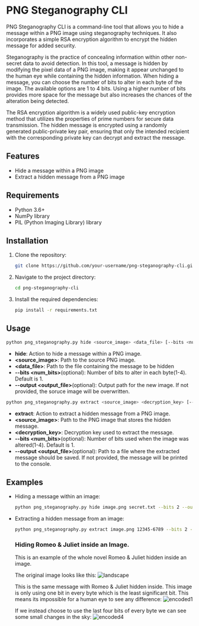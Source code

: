 # PNG Steganography CLI

PNG Steganography CLI is a command-line tool that allows you to hide a message within a PNG image using steganography techniques. It also incorporates a simple RSA encryption algorithm to encrypt the hidden message for added security.

Steganography is the practice of concealing information within other non-secret data to avoid detection. In this tool, a message is hidden by modifying the pixel data of a PNG image, making it appear unchanged to the human eye while containing the hidden information. When hiding a message, you can choose the number of bits to alter in each byte of the image. The available options are 1 to 4 bits. Using a higher number of bits provides more space for the message but also increases the chances of the alteration being detected.

The RSA encryption algorithm is a widely used public-key encryption method that utilizes the properties of prime numbers for secure data transmission. The hidden message is encrypted using a randomly generated public-private key pair, ensuring that only the intended recipient with the corresponding private key can decrypt and extract the message.

## Features

- Hide a message within a PNG image
- Extract a hidden message from a PNG image

## Requirements

- Python 3.6+
- NumPy library
- PIL (Python Imaging Library) library

## Installation

1. Clone the repository:

   ```bash
   git clone https://github.com/your-username/png-steganography-cli.git# PNG Steganography CLI

2. Navigate to the project directory:
   ```bash
   cd png-steganography-cli
3. Install the required dependencies:
   ```bash
   pip install -r requirements.txt

## Usage
```bash
python png_steganography.py hide <source_image> <data_file> [--bits <num_bits>] [--output <output_image>]
```
* __hide__: Action to hide a message within a PNG image.
* __&lt;source_image&gt;__: Path to the source PNG image.
* __&lt;data_file&gt;__: Path to the file containing the message to be hidden
* __--bits &lt;num_bits&gt;__(optional): Number of bits to alter in each byte(1-4). Default is 1.
* __--output &lt;output_file&gt;__(optional): Output path for the new image. If not provided, the soruce image will be overwritten.

``` bash
python png_steganography.py extract <source_image> <decryption_key> [--bits <num_bits>] [--output <output_file>]
```
* __extract__: Action to extract a hidden message from a PNG image.
* __&lt;source_image&gt;__: Path to the PNG image that stores the hidden message.
* __&lt;decryption_key&gt;__: Decryption key used to extract the message.
* __--bits &lt;num_bits&gt;__(optional): Number of bits used when the image was altered(1-4). Default is 1.
* __--output &lt;output_file&gt;__(optional): Path to a file where the extracted message should be saved. If not provided, the message will be printed to the console.

## Examples
* Hiding a message within an image:
  ``` bash
  python png_steganography.py hide image.png secret.txt --bits 2 --output output.png
  ```
* Extracting a hidden message from an image:
  ``` bash
  python png_steganography.py extract image.png 12345-6789 --bits 2 --output extracted.txt
  ```

  ### Hiding Romeo & Juliet inside an Image.
  This is an example of the whole novel Romeo & Juliet hidden inside an image.

  The original image looks like this:
  ![landscape](https://github.com/alexandengstrom/png-steganography-cli/assets/123507241/1099914d-fd33-4bac-9ccb-db5e764ba008)

  This is the same message with Romeo & Juliet hidden inside. This image is only using one bit in every byte which is the least significant bit. This means its impossible for a human eye to see any difference:
  ![encoded1](https://github.com/alexandengstrom/png-steganography-cli/assets/123507241/6138d048-b854-4f3a-8969-610956bcb4be)

  If we instead choose to use the last four bits of every byte we can see some small changes in the sky:
  ![encoded4](https://github.com/alexandengstrom/png-steganography-cli/assets/123507241/36924519-d143-48c3-bf65-418d322c64da)

